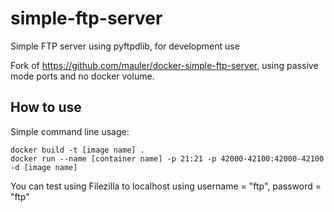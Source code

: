simple-ftp-server
===================

Simple FTP server using pyftpdlib, for development use

Fork of https://github.com/mauler/docker-simple-ftp-server, using passive mode ports and no docker volume. 


How to use
----------

Simple command line usage:

```
docker build -t [image name] .
docker run --name [container name] -p 21:21 -p 42000-42100:42000-42100 -d [image name]
```

You can test using Filezilla to localhost using username = "ftp", password = "ftp"
